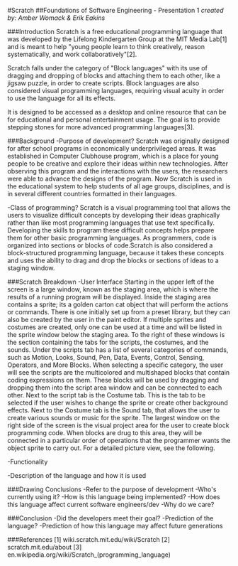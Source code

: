 #Scratch
##Foundations of Software Engineering - Presentation 1
*created by: Amber Womack & Erik Eakins*

###Introduction
Scratch is a free educational programming language that was developed by the Lifelong Kindergarten Group at the MIT Media Lab[1] and is meant to help "young people learn to think creatively, reason systematically, and work collaboratively"[2].

Scratch falls under the category of "Block languages" with its use of dragging and dropping of blocks and attaching them to each other, like a jigsaw puzzle, in order to create scripts.  Block languages are also considered visual programming languages, requiring visual acuity in order to use the language for all its effects.

It is designed to be accessed as a desktop and online resource that can be for educational and personal entertainment usage. The goal is to provide stepping stones for more advanced programming languages[3].

###Background
-Purpose of development?
Scratch was originally designed for after school programs in economically underprivileged areas. It was established in Computer Clubhouse program, which is a place for young people to be creative and explore their ideas within new technologies. After observing this program and the interactions with the users, the researchers were able to advance the designs of the program. Now Scratch is used in the educational system to help students of all age groups, disciplines, and is in several different countries formatted in their languages.  

-Class of programming?
Scratch is a visual programming tool that allows the users to visualize difficult concepts by developing their ideas graphically rather than like most programming languages that use text specifically. Developing the skills to program these difficult concepts helps prepare them for other basic programming languages. As programmers, code is organized into sections or blocks of code.Scratch is also considered a block-structured programming language, because it takes these concepts and uses the ability to drag and drop the blocks or sections of ideas to a staging window.   


###Scratch Breakdown
-User Interface 
Starting in the upper left of the screen is a large window, known as the staging area, which is where the results of a running program will be displayed. Inside the staging area contains a sprite; its a golden carton cat object that will perform the actions or commands. There is one initially set up from a preset library, but they can also be created by the user in the paint editor. If multiple sprites and costumes are created, only one can be used at a time and will be listed in the sprite window below the staging area. To the right of these windows is the section containing the tabs for the scripts, the costumes, and the sounds. Under the scripts tab has a list of several categories of commands, such as Motion, Looks, Sound, Pen, Data, Events, Control, Sensing, Operators, and More Blocks. When selecting a specific category, the user will see the scripts are the multicolored and multishaped blocks that contain coding expressions on them. These blocks will be used by dragging and dropping them into the script area window and can be connected to each other. Next to the script tab is the Costume tab. This is the tab to be selected if the user wishes to change the sprite or create other background effects. Next to the Costume tab is the Sound tab, that allows the user to create various sounds or music for the sprite. The largest window on the right side of the screen is the visual project area for the user to create block programming code. When blocks are drug to this area, they will be connected in a particular order of operations that the programmer wants the object sprite to carry out. For a detailed picture view, see the following. 

-Functionality

-Description of the language and how it is used

###Drawing Conclusions
-Refer to the purpose of development
-Who's currently using it?
-How is this language being implemented?
-How does this language affect current software engineers/dev
-Why do we care?

###Conclusion
-Did the developers meet their goal?
-Prediction of the language?
-Prediction of how this language may affect future generations

###References
[1] wiki.scratch.mit.edu/wiki/Scratch
[2] scratch.mit.edu/about
[3] en.wikipedia.org/wiki/Scratch_(programming_language)
